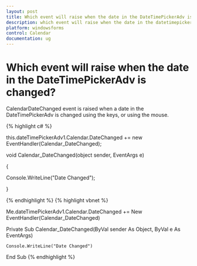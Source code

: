 ```yaml
---
layout: post
title: Which event will raise when the date in the DateTimePickerAdv is changed? | Windows Forms | Syncfusion
description: which event will raise when the date in the datetimepickeradv is changed?
platform: windowsforms
control: Calendar
documentation: ug
---
```

# Which event will raise when the date in the DateTimePickerAdv is changed?

CalendarDateChanged event is raised when a date in the DateTimePickerAdv is changed using the keys, or using the mouse.



{% highlight c#  %}

this.dateTimePickerAdv1.Calendar.DateChanged += new EventHandler(Calendar_DateChanged);



void Calendar_DateChanged(object sender, EventArgs e)

{

Console.WriteLine("Date Changed");

}





{% endhighlight   %}
{% highlight vbnet  %}

Me.dateTimePickerAdv1.Calendar.DateChanged += New EventHandler(Calendar_DateChanged)



Private Sub Calendar_DateChanged(ByVal sender As Object, ByVal e As EventArgs)

    Console.WriteLine("Date Changed")

End Sub
{% endhighlight  %}